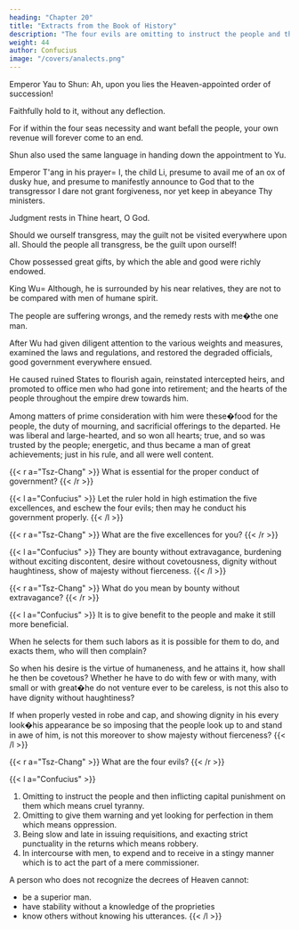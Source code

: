 ```yaml
---
heading: "Chapter 20"
title: "Extracts from the Book of History"
description: "The four evils are omitting to instruct the people and then inflicting capital punishment on them which means cruel tyranny"
weight: 44
author: Confucius
image: "/covers/analects.png"
---
```




Emperor Yau to Shun: Ah, upon you lies the Heaven-appointed order of succession!

Faithfully hold to it, without any deflection.

For if within the four seas necessity and want befall the people, your own revenue will forever come to an end.

Shun also used the same language in handing down the appointment to Yu.

Emperor T'ang in his prayer=  I, the child Li, presume to avail me of an ox of dusky hue, and presume to manifestly announce to God that to the transgressor I dare not grant forgiveness, nor yet keep in abeyance Thy ministers.

Judgment rests in Thine heart, O God.

Should we ourself transgress, may the guilt not be visited everywhere upon all.
Should the people all transgress, be the guilt upon ourself!

Chow possessed great gifts, by which the able and good were richly endowed.

King Wu=  Although, he is surrounded by his near relatives, they are not to be compared with men of humane spirit.

The people are suffering wrongs, and the remedy rests with me�the one man.

After Wu had given diligent attention to the various weights and measures, examined the laws and regulations, and restored the degraded officials, good government everywhere ensued.

He caused ruined States to flourish again, reinstated intercepted heirs, and promoted to office men who had gone into retirement; and the hearts of the people throughout the empire drew towards him.

Among matters of prime consideration with him were these�food for the people, the duty of mourning, and sacrificial offerings to the departed.
He was liberal and large-hearted, and so won all hearts; true, and so was trusted by the people; energetic, and thus became a man of great achievements; just in his rule, and all were well content.

{{< r a="Tsz-Chang" >}}
What is essential for the proper conduct of government?
{{< /r >}}

{{< l a="Confucius" >}}
Let the ruler hold in high estimation the five excellences, and eschew the four evils; then may he conduct his government properly.
{{< /l >}}

{{< r a="Tsz-Chang" >}}
What are the five excellences for you?
{{< /r >}}

{{< l a="Confucius" >}}
They are bounty without extravagance, burdening without exciting discontent, desire without covetousness, dignity without haughtiness, show of majesty without fierceness.
{{< /l >}}

{{< r a="Tsz-Chang" >}}
What do you mean by bounty without extravagance?
{{< /r >}}

{{< l a="Confucius" >}}
It is to give benefit to the people and make it still more beneficial.

When he selects for them such labors as it is possible for them to do, and exacts them, who will then complain?

So when his desire is the virtue of humaneness, and he attains it, how shall he then be covetous?
Whether he have to do with few or with many, with small or with great�he do not venture ever to be careless, is not this also to have dignity without haughtiness?

If when properly vested in robe and cap, and showing dignity in his every look�his appearance be so imposing that the people look up to and stand in awe of him, is not this moreover to show majesty without fierceness?
{{< /l >}}


{{< r a="Tsz-Chang" >}}
What are the four evils?
{{< /r >}}

{{< l a="Confucius" >}}
1. Omitting to instruct the people and then inflicting capital punishment on them which means cruel tyranny.
2. Omitting to give them warning and yet looking for perfection in them which means oppression.
3. Being slow and late in issuing requisitions, and exacting strict punctuality in the returns which means robbery.
4. In intercourse with men, to expend and to receive in a stingy manner which is to act the part of a mere commissioner.


A person who does not recognize the decrees of Heaven cannot:
- be a superior man. 
- have stability without a knowledge of the proprieties
- know others without knowing his utterances.
{{< /l >}}
